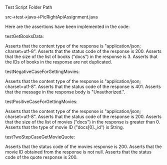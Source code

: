 Test Script Folder Path

src->test->java->PicRightApiAssignment.java

Here are the assertions have been implemented in the code:

testGetBooksData:

Asserts that the content type of the response is "application/json; charset=utf-8".
Asserts that the status code of the response is 200.
Asserts that the size of the list of books ("docs") in the response is 3.
Asserts that the IDs of books in the response are not duplicated.


testNegativeCaseForGettingMovies:

Asserts that the content type of the response is "application/json; charset=utf-8".
Asserts that the status code of the response is 401.
Asserts that the message in the response body is "Unauthorized.".


testPositiveCaseForGettingMovies:

Asserts that the content type of the response is "application/json; charset=utf-8".
Asserts that the status code of the response is 200.
Asserts that the size of the list of movies ("docs") in the response is greater than 0.
Asserts that the type of movie ID ("docs[0]._id") is String.


testTwoStepCaseGetMovieQuote:

Asserts that the status code of the movies response is 200.
Asserts that the movie ID obtained from the response is not null.
Asserts that the status code of the quote response is 200.
